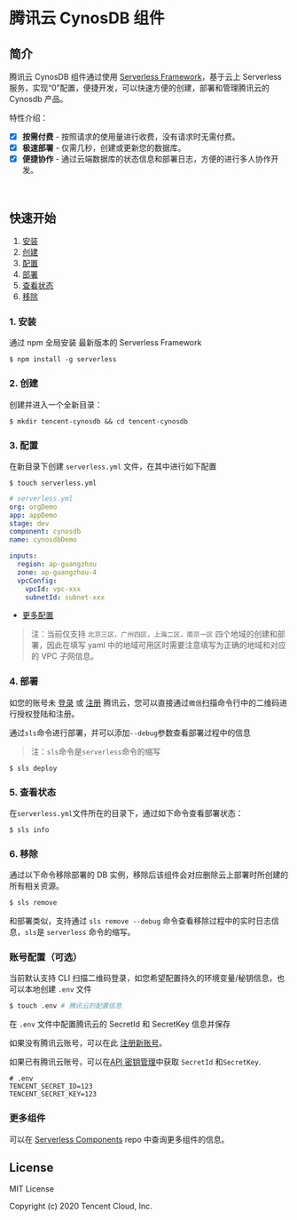 # 腾讯云 CynosDB 组件

## 简介

腾讯云 CynosDB 组件通过使用 [Serverless Framework](https://github.com/serverless/components)，基于云上 Serverless 服务，实现“0”配置，便捷开发，可以快速方便的创建，部署和管理腾讯云的 Cynosdb 产品。

特性介绍：

- [x] **按需付费** - 按照请求的使用量进行收费，没有请求时无需付费。
- [x] **极速部署** - 仅需几秒，创建或更新您的数据库。
- [x] **便捷协作** - 通过云端数据库的状态信息和部署日志，方便的进行多人协作开发。

<br/>

## 快速开始

1. [安装](#1-安装)
2. [创建](#2-创建)
3. [配置](#3-配置)
4. [部署](#4-部署)
5. [查看状态](#5-查看状态)
6. [移除](#6-移除)

### 1. 安装

通过 npm 全局安装 最新版本的 Serverless Framework

```shell
$ npm install -g serverless
```

### 2. 创建

创建并进入一个全新目录：

```
$ mkdir tencent-cynosdb && cd tencent-cynosdb
```

### 3. 配置

在新目录下创建 `serverless.yml` 文件，在其中进行如下配置

```shell
$ touch serverless.yml
```

```yml
# serverless.yml
org: orgDemo
app: appDemo
stage: dev
component: cynosdb
name: cynosdbDemo

inputs:
  region: ap-guangzhou
  zone: ap-guangzhou-4
  vpcConfig:
    vpcId: vpc-xxx
    subnetId: subnet-xxx
```

- [更多配置](https://github.com/serverless-tencent/tencent-cynosdb/tree/master/docs/configure.md)

> 注：当前仅支持 `北京三区，广州四区，上海二区，南京一区` 四个地域的创建和部署，因此在填写 yaml 中的地域可用区时需要注意填写为正确的地域和对应的 VPC 子网信息。

### 4. 部署

如您的账号未 [登录](https://cloud.tencent.com/login) 或 [注册](https://cloud.tencent.com/register) 腾讯云，您可以直接通过`微信`扫描命令行中的二维码进行授权登陆和注册。

通过`sls`命令进行部署，并可以添加`--debug`参数查看部署过程中的信息

> 注：`sls`命令是`serverless`命令的缩写

```
$ sls deploy
```

### 5. 查看状态

在`serverless.yml`文件所在的目录下，通过如下命令查看部署状态：

```
$ sls info
```

### 6. 移除

通过以下命令移除部署的 DB 实例，移除后该组件会对应删除云上部署时所创建的所有相关资源。

```bash
$ sls remove
```

和部署类似，支持通过 `sls remove --debug` 命令查看移除过程中的实时日志信息，`sls`是 `serverless` 命令的缩写。

### 账号配置（可选）

当前默认支持 CLI 扫描二维码登录，如您希望配置持久的环境变量/秘钥信息，也可以本地创建 `.env` 文件

```bash
$ touch .env # 腾讯云的配置信息
```

在 `.env` 文件中配置腾讯云的 SecretId 和 SecretKey 信息并保存

如果没有腾讯云账号，可以在此 [注册新账号](https://cloud.tencent.com/register)。

如果已有腾讯云账号，可以在[API 密钥管理](https://console.cloud.tencent.com/cam/capi)中获取 `SecretId` 和`SecretKey`.

```
# .env
TENCENT_SECRET_ID=123
TENCENT_SECRET_KEY=123
```

### 更多组件

可以在 [Serverless Components](https://github.com/serverless/components) repo 中查询更多组件的信息。

## License

MIT License

Copyright (c) 2020 Tencent Cloud, Inc.

